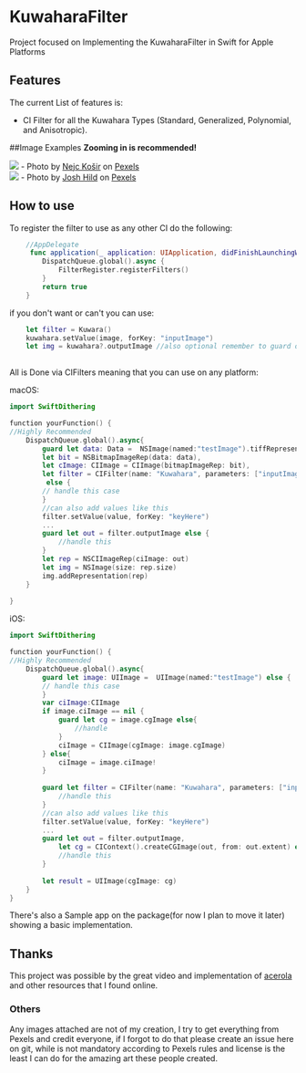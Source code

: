 # KuwaharaFilter
Project focused on Implementing the KuwaharaFilter in Swift for Apple Platforms

## Features
The current List of features is:
- CI Filter for all the Kuwahara Types (Standard, Generalized, Polynomial, and Anisotropic).


##Image Examples
**Zooming in is recommended!**

<img src= "https://i.imgur.com/yifMsZ9.jpg"/>
    - Photo by <a href="https://www.pexels.com/@nejc-kosir-108379/">Nejc Košir</a> on <a href="https://www.pexels.com/photo/green-leafed-tree-338936/">Pexels</a>  
         
<br>  

<img src= "https://i.imgur.com/xtORE67.png"/>
    - Photo by <a href="https://www.pexels.com/@josh-hild-1270765/">Josh Hild</a> on <a href="https://www.pexels.com/photo/bird-s-eye-view-photography-of-lighted-city-3573383/">Pexels</a>
    
    
## How to use

To register the filter to use as any other CI do the following:
```Swift
    //AppDelegate
     func application(_ application: UIApplication, didFinishLaunchingWithOptions launchOptions: [UIApplication.LaunchOptionsKey: Any]?) -> Bool {
        DispatchQueue.global().async {
            FilterRegister.registerFilters()
        }
        return true
    }
```
if you don't want or can't you can use:
```Swift
    let filter = Kuwara()
    kuwahara.setValue(image, forKey: "inputImage")
    let img = kuwahara?.outputImage //also optional remember to guard or don't I'm dev not a cop
    
```

All is Done via CIFilters meaning that you can use on any platform:

macOS:
```Swift
import SwiftDithering

function yourFunction() {
//Highly Recommended
    DispatchQueue.global().async{
        guard let data: Data =  NSImage(named:"testImage").tiffRepresentation,
        let bit = NSBitmapImageRep(data: data),
        let cImage: CIImage = CIImage(bitmapImageRep: bit),
        let filter = CIFilter(name: "Kuwahara", parameters: ["inputImage": image])
         else {
        // handle this case
        }
        //can also add values like this
        filter.setValue(value, forKey: "keyHere")
        ...
        guard let out = filter.outputImage else {
            //handle this
        }
        let rep = NSCIImageRep(ciImage: out)
        let img = NSImage(size: rep.size)
        img.addRepresentation(rep)
    }
  
}
```

iOS:
```Swift
import SwiftDithering

function yourFunction() {
//Highly Recommended
    DispatchQueue.global().async{
        guard let image: UIImage =  UIImage(named:"testImage") else {
        // handle this case
        }
        var ciImage:CIImage
        if image.ciImage == nil {
            guard let cg = image.cgImage else{
                //handle
            }
            ciImage = CIImage(cgImage: image.cgImage)
        } else{
            ciImage = image.ciImage!
        }
        
        guard let filter = CIFilter(name: "Kuwahara", parameters: ["inputImage": ciImage]) else {
            //handle this
        }
        //can also add values like this
        filter.setValue(value, forKey: "keyHere")
        ...
        guard let out = filter.outputImage,
            let cg = CIContext().createCGImage(out, from: out.extent) else {
            //handle this
        }
        
        let result = UIImage(cgImage: cg)
    }
}
```

There's also a Sample app on the package(for now I plan to move it later) showing a basic implementation.


## Thanks
This project was possible by the great video and implementation of [acerola](https://www.youtube.com/watch?v=LDhN-JK3U9g) and other resources that I found online.


### Others
 Any images attached are not of my creation, I try to get everything from Pexels and credit everyone, if I forgot to do that please create an issue here on git, while is not mandatory according to Pexels rules and license is the least I can do for the amazing art these people created.

